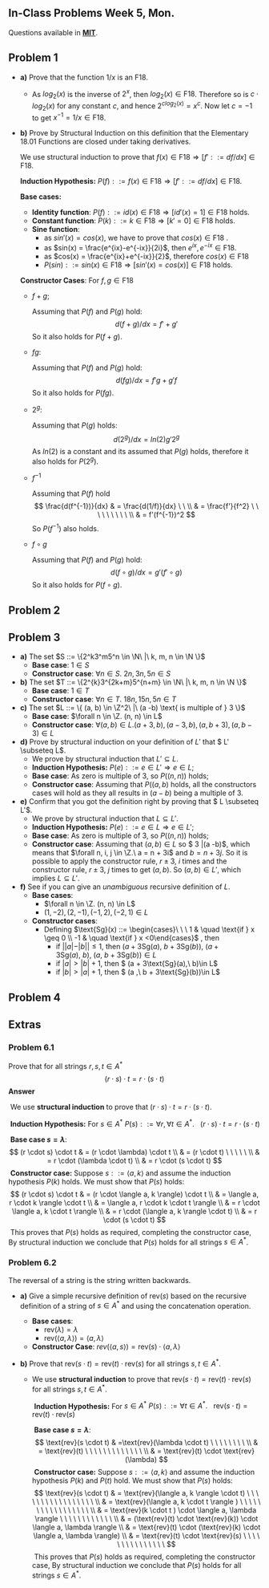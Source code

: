 ## In-Class Problems Week 5, Mon.

Questions available in [**MIT**](https://openlearninglibrary.mit.edu/assets/courseware/v1/4fd0c6fb3dd99ee56ba88930f138428f/asset-v1:OCW+6.042J+2T2019+type@asset+block/MIT6_042JS15_cp10.pdf).

## Problem 1

* **a)** Prove that the function $1/x$ is an F18.

  * As $log_ 2(x)$ is the inverse of $2^x$, then $log_2(x) \in \text{F18}$. Therefore so is $c \cdot log_2(x)$ for any constant $c$, and hence $2^{c log_2(x)} = x^c$. Now let $c = -1$ to get $x^{-1}=1/x \in \text{F18}$.

* **b)** Prove by Structural Induction on this definition that the Elementary 18.01 Functions are closed under taking derivatives.

  We use structural induction to prove that $f(x) \in \text{F18} \Rightarrow [f' ::= df/dx] \in \text{F18}$.

  **Induction Hypothesis:** $P(f) ::= f(x) \in \text{F18} \Rightarrow [f' ::= df/dx] \in \text{F18}$.

  **Base cases:**

  * **Identity function**: $P(f) ::= id(x) \in \text{F18} \Rightarrow [id'(x) =1] \in \text{F18}$ holds.
  * **Constant function**: $P(k) ::= k \in \text{F18} \Rightarrow [k' = 0] \in \text{F18}$ holds.
  * **Sine function**:
    *  as $sin'(x) = cos(x)$, we have to prove that $cos(x) \in \text{F18}$ .
    *  as $sin(x) = \frac{e^{ix}-e^{-ix}}{2i}$, then $e^{ix}, e^{-ix} \in \text{F18}$.
    *  as  $cos(x) = \frac{e^{ix}+e^{-ix}}{2}$, therefore $cos(x) \in \text{F18}$
    * $P(sin) ::= sin(x) \in \text{F18} \Rightarrow [sin'(x) = cos(x)] \in \text{F18}$ holds.
  
  **Constructor Cases**: For $f, g \in \text{F18}$
  
  * $f + g$; 
  
    Assuming that $P(f)$ and $P(g)$ hold:
    $$
    d(f + g)/dx = f' + g'
    $$
    So it also holds for $P(f + g)$.
  
  * $fg$:
  
    Assuming that $P(f)$ and $P(g)$ hold:
    $$
    d(fg)/dx = f'g + g'f
    $$
    So it also holds for $P(fg)$.
  
  * $2^g$:
  
    Assuming that $P(g)$ holds:
    $$
    d(2^g)/dx = ln(2)g'2^g
    $$
    As $ln(2)$ is a constant and its assumed that $P(g)$ holds, therefore it also holds for $P(2^g)$.
  
  * $f^{-1}$
  
    Assuming that $P(f)$ hold
    $$
    \frac{d(f^{-1})}{dx} & = \frac{d(1/f)}{dx} \ \ 
    \\
    & = \frac{f'}{f^2} \ \ \ \ \ \ \ \ \
    \\
    & = f'(f^{-1})^2
    $$
    So $P(f^{-1})$ also holds.
  
  * $f \circ g$
  
    Assuming that $P(f)$ and $P(g)$ hold:
    $$
    d(f \circ g)/dx = g'(f' \circ g)
    $$
    So it also holds for $P(f \circ g)$.

## Problem 2

## Problem 3

* **a)** The set $S ::= \{2^k3^m5^n \in \N\ |\ k, m, n \in \N  \}$
  * **Base case**: $1 \in S$
  * **Constructor case**: $\forall n \in S.\ 2n, 3n, 5n \in S$
* **b)** The set $T ::= \{2^{k}3^{2k+m}5^{n+m} \in \N\ |\ k, m, n \in \N  \}$
  * **Base case**: $1 \in T$
  * **Constructor case**: $\forall n \in T.\ 18n, 15n, 5n \in T$
* **c)** The set $L ::= \{ (a, b) \in \Z^2\ |\ (a -b) \text{ is multiple of } 3 \}$
  * **Base case**:  $\forall n \in \Z. (n, n) \in L$
  * **Constructor case**: $\forall (a, b) \in L. (a+3, b), (a-3, b), (a, b+3), (a,b-3) \in L$  
* **d)** Prove by structural induction on your definition of $L'$ that $ L' \subseteq L$.
  * We prove by structural induction that $L' \subseteq L$.
  * **Induction Hypothesis:** $P(e) ::= e \in L' \Rightarrow e \in L$;
  * **Base case**: As zero is multiple of 3, so $P((n, n))$ holds;
  * **Constructor case**: Assuming that $P((a, b)$ holds, all the constructors cases will hold as they all results in $(a -b)$ being a multiple of 3.
* **e)** Confirm that you got the definition right by proving that $ L \subseteq L'$.
  * We prove by structural induction that $L \subseteq L'$.
  * **Induction Hypothesis:** $P(e) ::= e \in L \Rightarrow e \in L'$;
  * **Base case**: As zero is multiple of 3, so $P((n, n))$ holds;
  * **Constructor case**: Assuming that $(a, b) \in L$ so $ 3 |(a -b)$, which means that $\forall n, i, j \in \Z.\ a = n + 3i$ and $b = n +3j$. So it is possible to apply the constructor rule, $r \pm 3$, $i$ times and the constructor rule, $r \pm 3$, $j$ times to get $(a, b)$. So $(a, b) \in L'$, which implies $L \subseteq L'$.
* **f)** See if you can give an *unambiguous* recursive definition of $L$.
  * **Base cases**:
    *  $\forall n \in \Z. (n, n) \in L$
    *  $(1, -2), (2, -1), (-1, 2), (-2, 1) \in L$
  * **Constructor cases**:
    * Defining $\text{Sg}(x) ::= \begin{cases}\ \ \ 1       & \quad \text{if } x \geq 0 \\ -1   & \quad \text{if } x <0\end{cases}$ , then
      * if $||a| - |b|| \leq 1$, then $(a + 3\text{Sg}(a),\ b + 3\text{Sg}(b)),\ (a + 3\text{Sg}(a),\ b),\ (a,\ b + 3\text{Sg}(b)) \in L$
      * if $|a| > |b| + 1$, then $ (a + 3\text{Sg}(a),\ b)\in L$
      * if $|b| > |a| + 1$, then $ (a ,\ b + 3\text{Sg}(b))\in L$

## Problem 4

## Extras

### Problem 6.1

Prove that for all strings $r, s, t \in A^*$
$$
(r \cdot s) \cdot t = r \cdot (s \cdot t)
$$
**Answer**

​	We use **structural induction** to prove that $(r \cdot s) \cdot t = r \cdot (s \cdot t)$.

​	**Induction Hypothesis:** For $s \in A^*$ $P(s) ::= \forall r, \forall t \in A^*.\ \ \ (r \cdot s) \cdot t = r \cdot (s \cdot t)$

​	**Base case $s = \lambda$**: 
$$
(r \cdot s) \cdot t & = (r \cdot \lambda) \cdot t
\\
& = (r \cdot t) \ \ \ \ \ 
\\
& = r \cdot (\lambda \cdot t)
\\
& = r \cdot (s \cdot t)
$$
​	**Constructor case:** Suppose $s ::= \langle a, k \rangle$ and assume the induction hypothesis $P(k)$ holds. We must show that $P(s)$ holds:
$$
(r \cdot s) \cdot t & = (r \cdot \langle a, k \rangle) \cdot t
\\
& = \langle a, r \cdot k \rangle \cdot t
\\
& = \langle a, r \cdot k \cdot t \rangle
\\
& = r \cdot \langle a, k \cdot t \rangle
\\
& = r \cdot (\langle a, k \rangle \cdot t)
\\
& = r \cdot (s \cdot t)
$$
​	This proves that $P(s)$ holds as required, completing the constructor case, By structural induction we conclude that $P(s)$ holds for all strings $s \in A^*$.

### Problem 6.2

The reversal of a string is the string written backwards.

* **a)** Give a simple recursive definition of $\text{rev}(s)$ based on the recursive definition of a string of $s \in A^*$ and using the concatenation operation.

  * **Base cases**: 
    * $\text{rev}(\lambda) = \lambda$
    * $\text{rev}(\langle a, \lambda \rangle) = \langle a, \lambda \rangle$
  * **Constructor Case**: $rev(\langle a, s \rangle) = \text{rev}(s) \cdot \langle a, \lambda \rangle$ 

* **b)** Prove that $\text{rev}(s \cdot t) = \text{rev}(t) \cdot \text{rev}(s)$ for all strings $s, t \in A^*$.

  * We use **structural induction** to prove that $\text{rev}(s \cdot t) = \text{rev}(t) \cdot \text{rev}(s)$ for all strings $s, t \in A^*$.

    ​	**Induction Hypothesis:** For $s \in A^*$ $P(s) ::= \forall t \in A^*.\ \ \ \text{rev}(s \cdot t) = \text{rev}(t) \cdot \text{rev}(s)$

    ​	**Base case $s = \lambda$**: 
    $$
    \text{rev}(s \cdot t) & =\text{rev}(\lambda \cdot t)  \ \ \ \ \ \ \ \ 
    \\
    & = \text{rev}(t) \ \ \ \ \ \ \ \ \ \ \ \ \   
    \\
    & =  \text{rev}(t) \cdot \text{rev}(\lambda)
    $$
    ​	**Constructor case:** Suppose $s ::= \langle a, k \rangle$ and assume the induction hypothesis $P(k)$ and $P(t)$  hold. We must show that $P(s)$ holds:
    $$
    \text{rev}(s \cdot t) & = \text{rev}(\langle a, k \rangle \cdot t) \ \ \ \ \  \ \ \ \ \ \ \ \ \ \ \ \
    \\
    & = \text{rev}(\langle a, k \cdot t \rangle )  \ \ \ \ \ \ \ \ \ \ \ \ \ \ \ \ \ 
    \\
    & = \text{rev}(k \cdot t ) \cdot \langle a, \lambda \rangle \ \ \ \ \ \ \ \ \ \  \ \
    \\
    & = (\text{rev}(t) \cdot \text{rev}(k)) \cdot \langle a, \lambda \rangle
    \\
    & = \text{rev}(t) \cdot (\text{rev}(k) \cdot \langle a, \lambda \rangle)
    \\
    & = \text{rev}(t) \cdot \text{rev}(s) \ \ \ \ \ \ \ \ \ \ \ \ \ \  \
    $$
    ​	This proves that $P(s)$ holds as required, completing the constructor case, By structural induction we conclude that $P(s)$ holds for all strings $s \in A^*$.